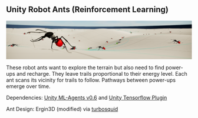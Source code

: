 ## Unity Robot Ants (Reinforcement Learning)

<img src="images/banner.png" align="middle" width="1920"/>

These robot ants want to explore the terrain but also need to find power-ups and recharge. They leave trails proportional to their energy level. Each ant scans its vicinity for trails to follow. Pathways between power-ups emerge over time.

Dependencies: [Unity ML-Agents v0.6](https://github.com/Unity-Technologies/ml-agents) and [Unity Tensorflow Plugin](https://github.com/Unity-Technologies/ml-agents/blob/master/docs/Using-TensorFlow-Sharp-in-Unity.md)

Ant Design: Ergin3D (modified) via [turbosquid](https://www.turbosquid.com/FullPreview/Index.cfm/ID/1339233)

